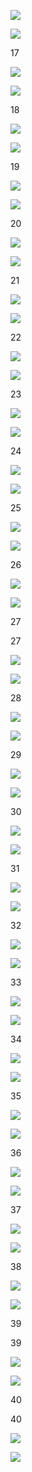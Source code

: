 ![](media/adf76987065db17469bb32faf14ab68a.png)

![](media/db9198db263f6686f8efffb0a04adcc9.png)

17

![](media/d1ca9b70f948a28bed15af03c360a038.png)

![](media/2bcf334d4a61b354dfdcef6f577ef497.png)

18

![](media/cd93def58c9670cea919f287baa0220f.png)

![](media/15a6abf99ec99be623b473f0cb95e8ae.png)

19

![](media/850f6427e59e9f3bc6a3a619c99f88a6.png)

![](media/3c55fc2136c320edb9593f8e339af015.png)

20

![](media/100203745edcab0a56ffae11a86edc75.png)

![](media/e780939c2fbb1527c0dd31b4dc0f746b.png)

21

![](media/5970c05d4de1776c0b1ca3f1df1327ea.png)

![](media/e5efcc341001eccc6bb9e8ae7c106c95.png)

22

![](media/09556355160699693210e36ed038416b.png)

![](media/6d54548029491044f609c0ed21a29228.png)

23

![](media/80dedef801231f868d0777f89aab92f1.png)

![](media/294afcab9968adb42f5253c36718b840.png)

24

![](media/4099f60bf640bdd1718a282e037fbb1b.png)

![](media/23926345e76e585240cc8250c45bdfdd.png)

25

![](media/34a3fb15015bea1d26e60ca3ede3d02b.png)

![](media/1ae21247b24d61bd620b670ac40faf83.png)

26

![](media/5e74d786d09740ebf9e78913f6f846f7.png)

![](media/516eae9a1f2c8e67d63c098c5a6c83b8.png)

27

27

![](media/73a0c867a72777d2e65ff4167e5d7fe2.png)

![](media/0f01f9259f337dcabb8b838b8c44d32e.png)

28

![](media/08a76b32538886d7107c334940390ad6.png)

![](media/7143e4d2d80e90b7e0d9aca31d6ab6b9.png)

29

![](media/96bb86193600dfbd3305bad2851c4013.png)

![](media/f899e9803bbe37d53a2b05f2b472de9e.png)

30

![](media/b18d0de51410b8b7a8a3795abd8b3d0c.png)

![](media/e343ca380a4e0d8892ceff4c45f81183.png)

31

![](media/b5b5fa92b70ec2a76d9a60e39d340079.png)

![](media/a09574ab955459b7552c505e4d000ab0.png)

32

![](media/8f4378d55a798ea323e67b6c24dd40aa.png)

![](media/39a3fd7f7453acc8e3c500fc0f08287e.png)

33

![](media/056628820393869da067b95f8e19249a.png)

![](media/efd353a7061bf04eb12f3e028f975f2f.png)

34

![](media/9457b8ee59faeca1442dfe97138051db.png)

![](media/788b53af578a889754652a7fa232d1ac.png)

35

![](media/d2cd1d25879c0b7feee0d94c102002cb.png)

![](media/fd06563769ac55902fd6ab664ae00a89.png)

36

![](media/fd0f76274526522fe1d93ab6e7eead2f.png)

![](media/70d9c47ef73fbc584dfe5623d647743e.png)

37

![](media/b1014282bd3779fc73e9b76dae3002fe.png)

![](media/dbe4b82d212c559f7438c6ef38ed82d6.png)

38

![](media/bda1940764e95857a6a4a218dd5cd82d.png)

![](media/7c64177bd63fc1d6e410b46b47db9fec.png)

39

39

![](media/7dbad386045b31d82a30442a7ab3722c.png)

![](media/686304118a4104a48af5cb40a107ebb6.png)

40

40

![](media/a78f921512ffe9b870d51e969bde87bf.png)

![](media/9f5bc1485e898122b667616542693376.png)
